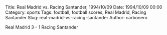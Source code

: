 Title: Real Madrid vs. Racing Santander, 1994/10/09
Date: 1994/10/09 00:00
Category: sports
Tags: football, football scores, Real Madrid, Racing Santander
Slug: real-madrid-vs-racing-santander
Author: carbonero


Real Madrid 3 - 1 Racing Santander
